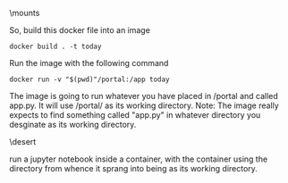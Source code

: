 \mounts

So, build this docker file into an image

``docker build . -t today``

Run the image with the following command

``docker run -v "$(pwd)"/portal:/app today``

The image is going to run whatever you have placed in /portal and called app.py. It will use /portal/ as its working directory.
Note: The image really expects to find something called "app.py" in whatever directory you desginate as its working directory.

\desert

run a jupyter notebook inside a container, with the container using the directory from whence it sprang into being as its working directory.